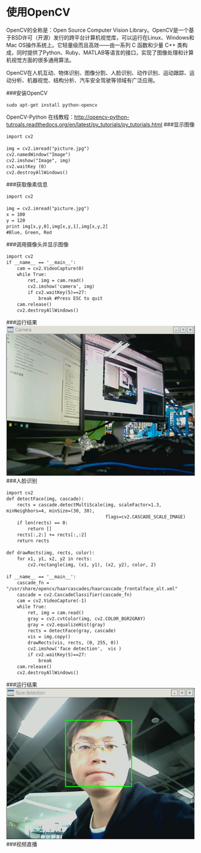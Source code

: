 # 使用OpenCV
OpenCV的全称是：Open Source Computer Vision Library。OpenCV是一个基于BSD许可（开源）发行的跨平台计算机视觉库，可以运行在Linux、Windows和Mac OS操作系统上。它轻量级而且高效——由一系列 C 函数和少量 C++ 类构成，同时提供了Python、Ruby、MATLAB等语言的接口，实现了图像处理和计算机视觉方面的很多通用算法。

OpenCV在人机互动、物体识别、图像分割、人脸识别、动作识别、运动跟踪、运动分析、机器视觉、结构分析、汽车安全驾驶等领域有广泛应用。

###安装OpenCV
```
sudo apt-get install python-opencv
```
OpenCV-Python 在线教程：http://opencv-python-tutroals.readthedocs.org/en/latest/py_tutorials/py_tutorials.html
###显示图像
```
import cv2   

img = cv2.imread("picture.jpg")   
cv2.namedWindow("Image")   
cv2.imshow("Image", img)   
cv2.waitKey (0)  
cv2.destroyAllWindows()  
```
###获取像素信息
```
import cv2   

img = cv2.imread("picture.jpg")   
x = 100
y = 120
print img[x,y,0],img[x,y,1],img[x,y,2]
#Blue, Green, Red 
```
###调用摄像头并显示图像
```
import cv2
if __name__ == '__main__':
    cam = cv2.VideoCapture(0)
    while True:
        ret, img = cam.read()
        cv2.imshow('camera', img)
        if cv2.waitKey(5)==27:
            break #Press ESC to quit
    cam.release()
    cv2.destroyAllWindows()
```
###运行结果
![display](camera_display.jpg)
###人脸识别
```
import cv2
def detectFace(img, cascade):
    rects = cascade.detectMultiScale(img, scaleFactor=1.3, minNeighbors=4, minSize=(30, 30),
                                     flags=cv2.CASCADE_SCALE_IMAGE)
    if len(rects) == 0:
        return []
    rects[:,2:] += rects[:,:2]
    return rects

def drawRects(img, rects, color):
    for x1, y1, x2, y2 in rects:
        cv2.rectangle(img, (x1, y1), (x2, y2), color, 2)

if __name__ == '__main__':
    cascade_fn = "/usr/share/opencv/haarcascades/haarcascade_frontalface_alt.xml"
    cascade = cv2.CascadeClassifier(cascade_fn)
    cam = cv2.VideoCapture(-1)
    while True:
        ret, img = cam.read()
        gray = cv2.cvtColor(img, cv2.COLOR_BGR2GRAY)
        gray = cv2.equalizeHist(gray)
        rects = detectFace(gray, cascade)
        vis = img.copy()
        drawRects(vis, rects, (0, 255, 0))
        cv2.imshow('face detection',  vis )
        if cv2.waitKey(5)==27:
            break
    cam.release()
    cv2.destroyAllWindows()
```
###运行结果
![face](camera_face.jpg)
###视频直播

